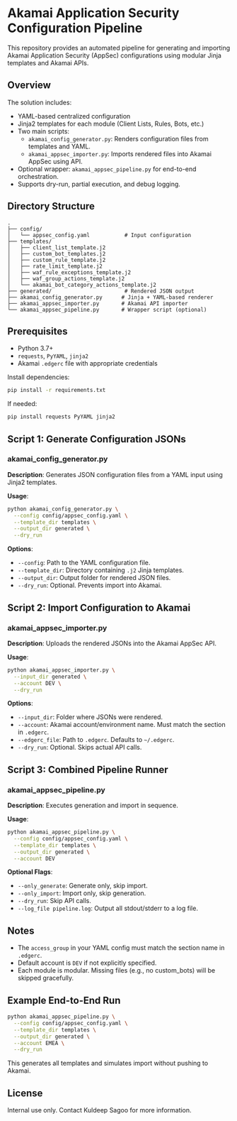 # Akamai Application Security Configuration Pipeline

This repository provides an automated pipeline for generating and importing Akamai Application Security (AppSec) configurations using modular Jinja templates and Akamai APIs.

## Overview

The solution includes:

- YAML-based centralized configuration
- Jinja2 templates for each module (Client Lists, Rules, Bots, etc.)
- Two main scripts:
  - `akamai_config_generator.py`: Renders configuration files from templates and YAML.
  - `akamai_appsec_importer.py`: Imports rendered files into Akamai AppSec using API.
- Optional wrapper: `akamai_appsec_pipeline.py` for end-to-end orchestration.
- Supports dry-run, partial execution, and debug logging.

## Directory Structure

```
.
├── config/
│   └── appsec_config.yaml           # Input configuration
├── templates/
│   ├── client_list_template.j2
│   ├── custom_bot_templates.j2
│   ├── custom_rule_template.j2
│   ├── rate_limit_template.j2
│   ├── waf_rule_exceptions_template.j2
│   ├── waf_group_actions_template.j2
│   └── akamai_bot_category_actions_template.j2
├── generated/                       # Rendered JSON output
├── akamai_config_generator.py      # Jinja + YAML-based renderer
├── akamai_appsec_importer.py       # Akamai API importer
└── akamai_appsec_pipeline.py       # Wrapper script (optional)
```

## Prerequisites

- Python 3.7+
- `requests`, `PyYAML`, `jinja2`
- Akamai `.edgerc` file with appropriate credentials

Install dependencies:

```bash
pip install -r requirements.txt
```

If needed:

```bash
pip install requests PyYAML jinja2
```

## Script 1: Generate Configuration JSONs

### akamai_config_generator.py

**Description**: Generates JSON configuration files from a YAML input using Jinja2 templates.

**Usage**:

```bash
python akamai_config_generator.py \
  --config config/appsec_config.yaml \
  --template_dir templates \
  --output_dir generated \
  --dry_run
```

**Options**:
- `--config`: Path to the YAML configuration file.
- `--template_dir`: Directory containing `.j2` Jinja templates.
- `--output_dir`: Output folder for rendered JSON files.
- `--dry_run`: Optional. Prevents import into Akamai.

## Script 2: Import Configuration to Akamai

### akamai_appsec_importer.py

**Description**: Uploads the rendered JSONs into the Akamai AppSec API.

**Usage**:

```bash
python akamai_appsec_importer.py \
  --input_dir generated \
  --account DEV \
  --dry_run
```

**Options**:
- `--input_dir`: Folder where JSONs were rendered.
- `--account`: Akamai account/environment name. Must match the section in `.edgerc`.
- `--edgerc_file`: Path to `.edgerc`. Defaults to `~/.edgerc`.
- `--dry_run`: Optional. Skips actual API calls.

## Script 3: Combined Pipeline Runner

### akamai_appsec_pipeline.py

**Description**: Executes generation and import in sequence.

**Usage**:

```bash
python akamai_appsec_pipeline.py \
  --config config/appsec_config.yaml \
  --template_dir templates \
  --output_dir generated \
  --account DEV
```

**Optional Flags**:
- `--only_generate`: Generate only, skip import.
- `--only_import`: Import only, skip generation.
- `--dry_run`: Skip API calls.
- `--log_file pipeline.log`: Output all stdout/stderr to a log file.

## Notes

- The `access_group` in your YAML config must match the section name in `.edgerc`.
- Default account is `DEV` if not explicitly specified.
- Each module is modular. Missing files (e.g., no custom_bots) will be skipped gracefully.

## Example End-to-End Run

```bash
python akamai_appsec_pipeline.py \
  --config config/appsec_config.yaml \
  --template_dir templates \
  --output_dir generated \
  --account EMEA \
  --dry_run
```

This generates all templates and simulates import without pushing to Akamai.

## License

Internal use only. Contact Kuldeep Sagoo for more information.
